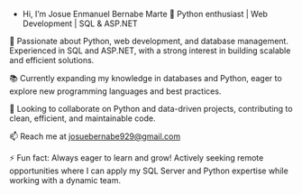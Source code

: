 - Hi, I’m Josue Enmanuel Bernabe Marte
🚀 Python enthusiast | Web Development | SQL & ASP.NET

👀 Passionate about Python, web development, and database management. Experienced in SQL and ASP.NET, with a strong interest in building scalable and efficient solutions.

📚 Currently expanding my knowledge in databases and Python, eager to explore new programming languages and best practices.

🤝 Looking to collaborate on Python and data-driven projects, contributing to clean, efficient, and maintainable code.

📫 Reach me at josuebernabe929@gmail.com

⚡ Fun fact: Always eager to learn and grow! Actively seeking remote opportunities where I can apply my SQL Server and Python expertise while working with a dynamic team.
